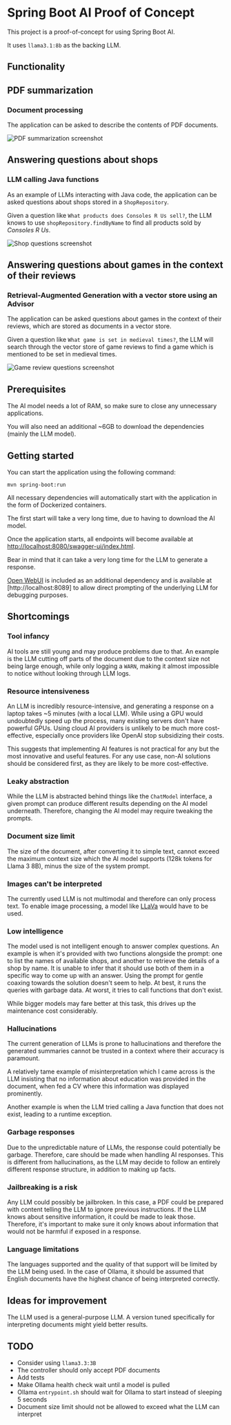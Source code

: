 # Spring Boot AI Proof of Concept

This project is a proof-of-concept for using Spring Boot AI.

It uses `llama3.1:8b` as the backing LLM.

## Functionality

## PDF summarization
### Document processing

The application can be asked to describe the contents of PDF documents.

![PDF summarization screenshot](pdf_summarization_screenshot.png)

## Answering questions about shops
### LLM calling Java functions

As an example of LLMs interacting with Java code, the application can be asked questions about shops stored
in a `ShopRepository`.

Given a question like `What products does Consoles R Us sell?`, the LLM knows to use `shopRepository.findByName`
to find all products sold by *Consoles R Us*.

![Shop questions screenshot](shop_questions_screenshot.png)

## Answering questions about games in the context of their reviews
### Retrieval-Augmented Generation with a vector store using an Advisor

The application can be asked questions about games in the context of their reviews, which are stored as documents
in a vector store.

Given a question like `What game is set in medieval times?`, the LLM will search through the vector store of game
reviews to find a game which is mentioned to be set in medieval times.

![Game review questions screenshot](game_reviews_screenshot.png)

## Prerequisites

The AI model needs a lot of RAM, so make sure to close any unnecessary applications.

You will also need an additional ~6GB to download the dependencies (mainly the LLM model).

## Getting started

You can start the application using the following command:

```shell
mvn spring-boot:run
```

All necessary dependencies will automatically start with the application in the form of Dockerized containers.

The first start will take a very long time, due to having to download the AI model.

Once the application starts, all endpoints will become available at
[http://localhost:8080/swagger-ui/index.html](http://localhost:8080/swagger-ui/index.html).

Bear in mind that it can take a very long time for the LLM to generate a response.

[Open WebUI](https://github.com/open-webui/open-webui) is included as an additional dependency and is available
at [http://localhost:8089] to allow direct prompting of the underlying LLM for debugging purposes.

## Shortcomings

### Tool infancy

AI tools are still young and may produce problems due to that. 
An example is the LLM cutting off parts of the document due to the context size not being large enough, while only
logging a `WARN`, making it almost impossible to notice without looking through LLM logs.

### Resource intensiveness

An LLM is incredibly resource-intensive, and generating a response on a laptop takes ~5 minutes (with a local LLM).
While using a GPU would undoubtedly speed up the process, many existing servers don't have powerful GPUs. 
Using cloud AI providers is unlikely to be much more cost-effective, especially once providers like OpenAI stop
subsidizing their costs.

This suggests that implementing AI features is not practical for any but the most innovative and useful features.
For any use case, non-AI solutions should be considered first, as they are likely to be more cost-effective. 

### Leaky abstraction

While the LLM is abstracted behind things like the `ChatModel` interface, a given prompt can produce different results
depending on the AI model underneath. 
Therefore, changing the AI model may require tweaking the prompts.

### Document size limit

The size of the document, after converting it to simple text, cannot exceed the maximum context size which
the AI model supports (128k tokens for Llama 3 8B), minus the size of the system prompt.

### Images can't be interpreted

The currently used LLM is not multimodal and therefore can only process text.
To enable image processing, a model like [LLaVa](https://llava-vl.github.io/) would have to be used.

### Low intelligence

The model used is not intelligent enough to answer complex questions.
An example is when it's provided with two functions alongside the prompt:
one to list the names of available shops, and another to retrieve the details of a shop by name. 
It is unable to infer that it should use both of them in a specific way to come up with an answer.
Using the prompt for gentle coaxing towards the solution doesn't seem to help.
At best, it runs the queries with garbage data.
At worst, it tries to call functions that don't exist.

While bigger models may fare better at this task, this drives up the maintenance cost considerably.

### Hallucinations

The current generation of LLMs is prone to hallucinations and therefore the generated summaries cannot be trusted
in a context where their accuracy is paramount.

A relatively tame example of misinterpretation which I came across is the LLM insisting that no information
about education was provided in the document, when fed a CV where this information was displayed prominently.

Another example is when the LLM tried calling a Java function that does not exist, leading to a runtime exception.

### Garbage responses

Due to the unpredictable nature of LLMs, the response could potentially be garbage.
Therefore, care should be made when handling AI responses.
This is different from hallucinations, as the LLM may decide to follow an entirely different response structure,
in addition to making up facts.

### Jailbreaking is a risk

Any LLM could possibly be jailbroken. 
In this case, a PDF could be prepared with content telling the LLM to ignore previous instructions.
If the LLM knows about sensitive information, it could be made to leak those.
Therefore, it's important to make sure it only knows about information that would not be harmful
if exposed in a response.

### Language limitations

The languages supported and the quality of that support will be limited by the LLM being used.
In the case of Ollama, it should be assumed that English documents have the highest chance of being interpreted
correctly.

## Ideas for improvement

The LLM used is a general-purpose LLM.
A version tuned specifically for interpreting documents might yield better results.

## TODO

- Consider using `llama3.3:3B`
- The controller should only accept PDF documents
- Add tests
- Make Ollama health check wait until a model is pulled
- Ollama `entrypoint.sh` should wait for Ollama to start instead of sleeping 5 seconds
- Document size limit should not be allowed to exceed what the LLM can interpret